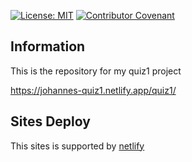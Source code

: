 [![License: MIT](https://img.shields.io/badge/License-MIT-blue.svg)](https://opensource.org/licenses/MIT)
[![Contributor Covenant](https://img.shields.io/badge/Contributor%20Covenant-2.1-4baaaa.svg)](code_of_conduct.md)

## Information
This is the repository for my quiz1 project

https://johannes-quiz1.netlify.app/quiz1/
## Sites Deploy
This sites is supported by [netlify](https://www.netlify.com/)

